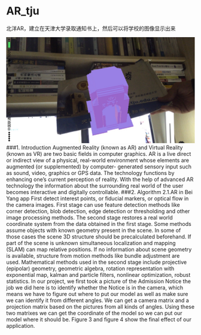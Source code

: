 # AR_tju
北洋AR，建立在天津大学录取通知书上，然后可以将学校的图像显示出来

![](https://raw.githubusercontent.com/wwxFromTju/AR_tju/master/photo/thumb_IMG_6273_1024.jpg)
###1. Introduction
Augmented Reality (known as AR) and Virtual Reality (known as VR) are two basic fields in computer graphics.
AR is a live direct or indirect view of a physical, real-world environment whose elements are augmented (or supplemented) by computer- generated sensory input such as sound, video, graphics or GPS data. The technology functions by enhancing one’s current perception of reality. With the help of advanced AR technology the information about the surrounding real world of the user becomes interactive and digitally controllable. 
###2. Algorithm
2.1.AR in Bei Yang app
First detect interest points, or fiducial markers, or optical flow in the camera images. First stage can use feature detection methods like corner detection, blob detection, edge detection or thresholding and other image processing methods. The second stage restores a real world coordinate system from the data obtained in the first stage. Some methods assume objects with known geometry present in the scene. In some of those cases the scene 3D structure should be precalculated beforehand. If part of the scene is unknown simultaneous localization and mapping (SLAM) can map relative positions. If no information about scene geometry is available,
structure from motion methods like bundle adjustment are used. Mathematical methods used in the second stage include projective (epipolar) geometry, geometric algebra, rotation representation with exponential map, kalman and particle filters, nonlinear optimization, robust statistics.
In our project, we first took a picture of the Admission Notice the job we did here is to identify whether the Notice is in the camera, which means we have to figure out where to put our model as well as make sure we can identify it from different angles. We can get a camera matrix and a projection matrix based on the pictures from all kinds of angles. Using these two matrixes we can get the coordinate of the model so we can put our model where it should be. Figure 3 and figure 4 show the final effect of our application.

